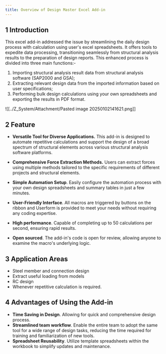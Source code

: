 ```yaml
---
title: Overview of Design Master Excel Add-in
---
```

## 1	Introduction
This excel add-in addressed the issue by streamlining the daily design process with calculation using user's excel spreadsheets. It offers tools to expedite data processing, transitioning seamlessly from structural analysis results to the preparation of design reports. This enhanced process is divided into three main functions:- 
1. Importing structural analysis result data from structural analysis software (SAP2000 and GSA);
2. Extracting relevant design data from the imported information based on user specifications;
3. Performing bulk design calculations using your own spreadsheets and exporting the results in PDF format. 

![[../Z_System/Attachment/Pasted image 20250102141621.png]]


## 2	Feature
- **Versatile Tool for Diverse Applications.** This add-in is designed to automate repetitive calculations and support the design of a broad spectrum of structural elements across various structural analysis software platforms.

- **Comprehensive Force Extraction Methods.** Users can extract forces using multiple methods tailored to the specific requirements of different projects and structural elements.

- **Simple Automation Setup**. Easily configure the automation process with your own design spreadsheets and summary tables in just a few minutes. 

- **User-Friendly Interface**. All macros are triggered by buttons on the ribbon and Userform is provided to meet your needs without requiring any coding expertise.

- **High performance**. Capable of completing up to 50 calculations per second, ensuring rapid results.  

- **Open sourced**. The add-in's code is open for review, allowing anyone to examine the macro's underlying logic.

## 3	Application Areas
- Steel member and connection design
- Extract useful loading from models
- RC design
- Whenever repetitive calculation is required.

## 4	Advantages of Using the Add-in
- **Time Saving in Design**. Allowing for quick and comprehensive design process. 
- **Streamlined team workflow**. Enable the entire team to adopt the same tool for a wide range of design tasks, reducing the time required for training and familiarization of new tools.
- **Spreadsheet Reusability**. Utilize template spreadsheets within the workbook to simplify updates and maintenance.
